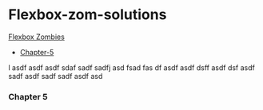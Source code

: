 # Flexbox-zom-solutions

[Flexbox Zombies](https://mastery.games/flexboxzombies/)

- [Chapter-5](#chapter-5)

l
asdf
asdf
asdf
sdaf
sadf
sadfj
asd
fsad
fas
df
asdf
asdf
dsff
asdf
dsf
asdf
sadf
asdf
sadf
sadf
asdf
asd

### Chapter 5
